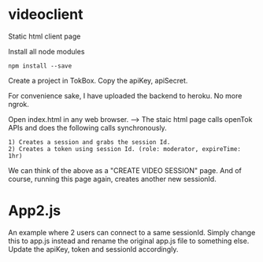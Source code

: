 # videoclient
Static html client page

Install all node modules
```
npm install --save
```

Create a project in TokBox. Copy the apiKey, apiSecret.

For convenience sake, I have uploaded the backend to heroku. No more ngrok.

Open index.html in any web browser. 
--> The staic html page calls openTok APIs and does the following calls synchronously.
```
1) Creates a session and grabs the session Id.
2) Creates a token using session Id. (role: moderator, expireTime: 1hr)
```
We can think of the above as a "CREATE VIDEO SESSION" page. And of course, running this page again, creates another new sessionId.

# App2.js

An example where 2 users can connect to a same sessionId. Simply change this to app.js instead and rename the original app.js file to something else. Update the apiKey, token and sessionId accordingly. 




